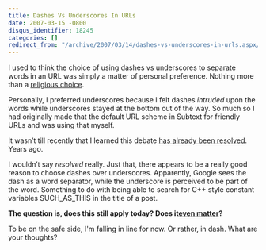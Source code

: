 ```yaml
---
title: Dashes Vs Underscores In URLs
date: 2007-03-15 -0800
disqus_identifier: 18245
categories: []
redirect_from: "/archive/2007/03/14/dashes-vs-underscores-in-urls.aspx/"
---
```


I used to think the choice of using dashes vs underscores to separate
words in an URL was simply a matter of personal preference. Nothing more
than a [religious
choice](http://www.codinghorror.com/blog/archives/000699.html "Religious Choice").

Personally, I preferred underscores because I felt dashes *intruded*
upon the words while underscores stayed at the bottom out of the way. So
much so I had originally made that the default URL scheme in Subtext for
friendly URLs and was using that myself.

It wasn’t till recently that I learned this debate [has already been
resolved](http://www.mattcutts.com/blog/dashes-vs-underscores/ "Dashes vs Underscores").
Years ago.

I wouldn’t say *resolved* really. Just that, there appears to be a
really good reason to choose dashes over underscores. Apparently, Google
sees the dash as a word separator, while the underscore is perceived to
be part of the word. Something to do with being able to search for C++
style constant variables SUCH\_AS\_THIS in the title of a post.

**The question is, does this still apply today? Does it**[**even
matter**](http://www.simoncox.com/mt3/2006/06/dashes_vs_underscores.php "Does it matter")**?**

To be on the safe side, I'm falling in line for now. Or rather, in dash.
What are your thoughts?

